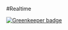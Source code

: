 #Realtime

[![Greenkeeper badge](https://badges.greenkeeper.io/intel-hpdd/realtime.svg)](https://greenkeeper.io/)
